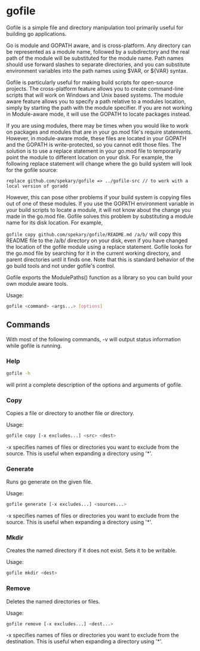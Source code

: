 # gofile

Gofile is a simple file and directory manipulation tool primarily useful for building go applications. 

Go is module and GOPATH aware, and is cross-platform. Any directory can be represented as a module name,
followed by a subdirectory and the real path of the module will be substituted for 
the module name. Path names should use forward slashes to separate directories, and you can substitute 
environment variables into the path names using $VAR, or ${VAR} syntax.

Gofile is particularly useful for making build scripts for open-source projects. The cross-platform feature allows
you to create command-line scripts that will work on Windows and Unix based systems. The module aware feature
allows you to specify a path relative to a modules location, simply by starting the path with the module specifier.
If you are not working in Module-aware mode, it will use the GOPATH to locate packages instead.

If you are using modules, there may be times when you would like to work on packages and modules that are in your
go.mod file's require statements. However, in module-aware mode, these files are located in your GOPATH and the 
GOPATH is write-protected, so you cannot edit those files. The solution is to use a replace statement in your go.mod
file to temporarily point the module to different location on your disk. For example, the following replace statement
will change where the go build system will look for the gofile source:

`
replace github.com/spekary/gofile => ../gofile-src // to work with a local version of goradd
`

However, this can pose other problems if your build system is copying files out of one of these modules. If you use
the GOPATH environment variable in your build scripts to locate a module, it will not know about the change you
made in the go.mod file. Gofile solves this problem by substituting a module name for its disk location. For example,

`
gofile copy github.com/spekary/gofile/README.md /a/b/
`
will copy this README file to the /a/b/ directory on your disk, even if you have changed the location of the gofile
module using a replace statement. Gofile looks for the go.mod file by searching for it in the current working directory,
and parent directories until it finds one. Note that this is standard behavior of the go build tools and not under
gofile's control. 

Gofile exports the ModulePaths() function as a library so you can build your own module aware tools. 

Usage:
```bash
gofile <command> <args...> [options] 
```

## Commands

With most of the following commands, -v will output status information while gofile is running.

### Help
```bash
gofile -h
```

will print a complete description of the options and arguments of gofile.

### Copy
Copies a file or directory to another file or directory.

Usage:
```bash
gofile copy [-x excludes...] <src> <dest> 
```
-x specifies names of files or directories you want to exclude from the source. This is useful when
expanding a directory using '*'.

### Generate

Runs go generate on the given file.

Usage:
```bash
gofile generate [-x excludes...] <sources...>

```

-x specifies names of files or directories you want to exclude from the source. This is useful when
expanding a directory using '*'.

### Mkdir

Creates the named directory if it does not exist. Sets it to be writable.

Usage:
```bash
gofile mkdir <dest>
```

### Remove

Deletes the named directories or files.

Usage:
```bash
gofile remove [-x excludes...] <dest...> 
```

-x specifies names of files or directories you want to exclude from the destination. This is useful when
expanding a directory using '*'.



